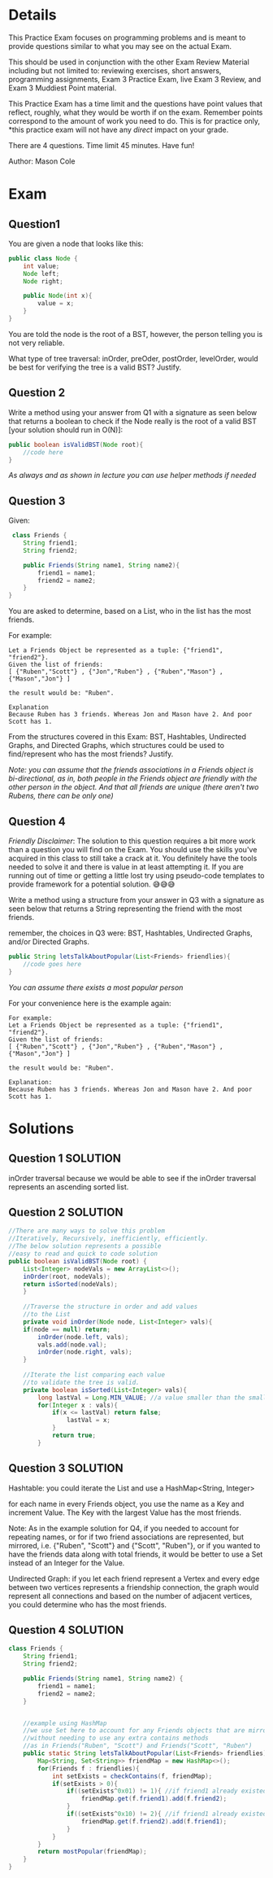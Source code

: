 # Details

This Practice Exam focuses on programming problems and is meant to provide questions similar to what you may see on the actual Exam.

This should be used in conjunction with the other Exam Review Material including but not limited to: reviewing exercises, short answers, programming assignments, Exam 3 Practice Exam, live Exam 3 Review, and Exam 3 Muddiest Point material.

This Practice Exam has a time limit and the questions have point values that reflect, roughly, what they would be worth if on the exam. Remember points correspond to the amount of work you need to do. This is for practice only, *this practice exam will not have any _direct_ impact on your grade.

There are 4 questions. Time limit 45 minutes. Have fun!

Author: Mason Cole

# Exam

## Question1

You are given a node that looks like this: 

```Java
public class Node {
    int value;
    Node left;
    Node right;

    public Node(int x){
        value = x;
    }
}
```

You are told the node is the root of a BST, however, the person telling you is not very reliable.

What type of tree traversal: inOrder, preOder, postOrder, levelOrder, would be best for verifying the tree is a valid BST? Justify.

## Question 2

Write a method using your answer from Q1 with a signature as seen below that returns a boolean to check if the Node really is the root of a valid BST [your solution should run in O(N)]:

```Java
public boolean isValidBST(Node root){
	//code here
}
```

_As always and as shown in lecture you can use helper methods if needed_

## Question 3

Given:

```Java
 class Friends {
    String friend1;
    String friend2;

    public Friends(String name1, String name2){
        friend1 = name1;
        friend2 = name2;
    }
}
```
You are asked to determine, based on a List<Friends>, who in the list has the most friends.

For example:

```
Let a Friends Object be represented as a tuple: {"friend1", "friend2"}. 
Given the list of friends:
[ {"Ruben","Scott"} , {"Jon","Ruben"} , {"Ruben","Mason"} , {"Mason","Jon"} ]

the result would be: "Ruben". 

Explanation
Because Ruben has 3 friends. Whereas Jon and Mason have 2. And poor Scott has 1.
```
From the structures covered in this Exam: BST, Hashtables, Undirected Graphs, and Directed Graphs, which structures could be used to find/represent who has the most friends? Justify.

 

_Note: you can assume that the friends associations in a Friends object is bi-directional, as in, both people in the Friends object are friendly with the other person in the object. And that all friends are unique (there aren't two Rubens, there can be only one)_

## Question 4

*Friendly Disclaimer*: The solution to this question requires a bit more work than a question you will find on the Exam. You should use the skills you've acquired in this class to still take a crack at it. You definitely have the tools needed to solve it and there is value in at least attempting it. If you are running out of time or getting a little lost try using pseudo-code templates to provide framework for a potential solution. 😅😅😅

Write a method using a structure from your answer in Q3 with a signature as seen below that returns a String representing the friend with the most friends.

remember, the choices in Q3 were: BST, Hashtables, Undirected Graphs, and/or Directed Graphs. 

```Java
public String letsTalkAboutPopular(List<Friends> friendlies){
	//code goes here
}
```

_You can assume there exists a most popular person_

For your convenience here is the example again:

```
For example:
Let a Friends Object be represented as a tuple: {"friend1", "friend2"}. 
Given the list of friends:
[ {"Ruben","Scott"} , {"Jon","Ruben"} , {"Ruben","Mason"} , {"Mason","Jon"} ]

the result would be: "Ruben". 

Explanation: 
Because Ruben has 3 friends. Whereas Jon and Mason have 2. And poor Scott has 1.
```

# Solutions

## Question 1 SOLUTION

inOrder traversal because we would be able to see if the inOrder traversal represents an ascending sorted list.

## Question 2 SOLUTION

```Java
//There are many ways to solve this problem
//Iteratively, Recursively, inefficiently, efficiently.
//The below solution represents a possible
//easy to read and quick to code solution
public boolean isValidBST(Node root) {
	List<Integer> nodeVals = new ArrayList<>();
    inOrder(root, nodeVals);
    return isSorted(nodeVals);
    }
     
    //Traverse the structure in order and add values
    //to the List
    private void inOrder(Node node, List<Integer> vals){
    if(node == null) return;
        inOrder(node.left, vals);
        vals.add(node.val);
        inOrder(node.right, vals);
    }
     
    //Iterate the list comparing each value
    //to validate the tree is valid.
    private boolean isSorted(List<Integer> vals){
        long lastVal = Long.MIN_VALUE; //a value smaller than the smallest possible integer
        for(Integer x : vals){
            if(x <= lastVal) return false;
                lastVal = x;
            }
            return true;
        }
```

## Question 3 SOLUTION

Hashtable: you could iterate the List<Friends> and use a HashMap<String, Integer>

for each name in every Friends object, you use the name as a Key and increment Value. The Key with the largest Value has the most friends.

Note: As in the example solution for Q4, if you needed to account for repeating names, or for if two friend associations are represented, but mirrored, i.e. {"Ruben", "Scott"} and {"Scott", "Ruben"}, or if you wanted to have the friends data along with total friends, it would be better to use a Set instead of an Integer for the Value.


Undirected Graph: if you let each friend represent a Vertex and every edge between two vertices represents a friendship connection, the graph would represent all connections and based on the number of adjacent vertices, you could determine who has the most friends.

## Question 4 SOLUTION

```Java
class Friends {
    String friend1;
    String friend2;

    public Friends(String name1, String name2) {
        friend1 = name1;
        friend2 = name2;
    }


    //example using HashMap
    //we use Set here to account for any Friends objects that are mirrors
    //without needing to use any extra contains methods
    //as in Friends("Ruben", "Scott") and Friends("Scott", "Ruben")
    public static String letsTalkAboutPopular(List<Friends> friendlies) {
        Map<String, Set<String>> friendMap = new HashMap<>();
        for(Friends f : friendlies){
            int setExists = checkContains(f, friendMap);
            if(setExists > 0){
                if((setExists^0x01) != 1){ //if friend1 already existed
                    friendMap.get(f.friend1).add(f.friend2);
                }
                if((setExists^0x10) != 2){ //if friend1 already existed
                    friendMap.get(f.friend2).add(f.friend1);
                }
            }
        }
        return mostPopular(friendMap);
    }
}
```
